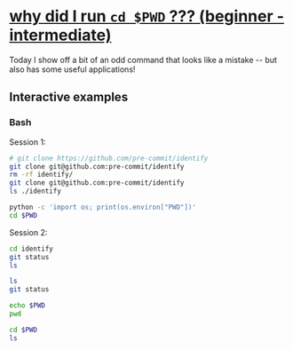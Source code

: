 # [why did I run `cd $PWD` ??? (beginner - intermediate)](https://youtu.be/7tSVb0d0fyA)

Today I show off a bit of an odd command that looks like a mistake -- but also has some useful applications!

## Interactive examples

### Bash

Session 1:

```bash
# git clone https://github.com/pre-commit/identify
git clone git@github.com:pre-commit/identify
rm -rf identify/
git clone git@github.com:pre-commit/identify
ls ./identify

python -c 'import os; print(os.environ["PWD"])'
cd $PWD
```

Session 2:

```bash
cd identify
git status
ls

ls
git status

echo $PWD
pwd

cd $PWD
ls
```
